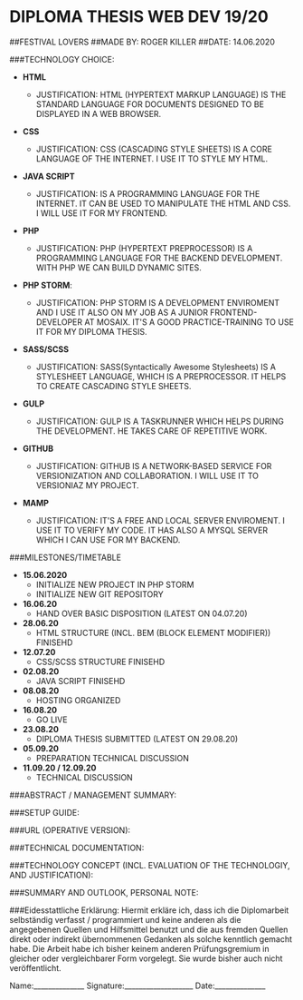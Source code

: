 DIPLOMA THESIS WEB DEV 19/20
============================

##FESTIVAL LOVERS
##MADE BY: ROGER KILLER
##DATE: 14.06.2020

###TECHNOLOGY CHOICE:

- **HTML**
  - JUSTIFICATION: HTML (HYPERTEXT MARKUP LANGUAGE) IS THE STANDARD LANGUAGE FOR DOCUMENTS
                   DESIGNED TO BE DISPLAYED IN A WEB BROWSER.
                   
- **CSS**
  - JUSTIFICATION: CSS (CASCADING STYLE SHEETS) IS A CORE LANGUAGE OF THE INTERNET.
                   I USE IT TO STYLE MY HTML.
                   
- **JAVA SCRIPT**
  - JUSTIFICATION: IS A PROGRAMMING LANGUAGE FOR THE INTERNET. IT CAN BE USED TO MANIPULATE THE HTML AND CSS.
                   I WILL USE IT FOR MY FRONTEND.
                   
- **PHP**
  - JUSTIFICATION: PHP (HYPERTEXT PREPROCESSOR) IS A PROGRAMMING LANGUAGE FOR THE BACKEND DEVELOPMENT. WITH PHP
                   WE CAN BUILD DYNAMIC SITES.
                   
- **PHP STORM**:
  - JUSTIFICATION: PHP STORM IS A DEVELOPMENT ENVIROMENT AND I USE IT 
                   ALSO ON MY JOB AS A JUNIOR FRONTEND-DEVELOPER AT MOSAIX.
                   IT'S A GOOD PRACTICE-TRAINING TO USE IT FOR MY DIPLOMA THESIS.

- **SASS/SCSS**
  - JUSTIFICATION: SASS(Syntactically Awesome Stylesheets) IS A STYLESHEET LANGUAGE, WHICH IS A
                   PREPROCESSOR. IT HELPS TO CREATE CASCADING STYLE SHEETS. 

- **GULP**
  - JUSTIFICATION: GULP IS A TASKRUNNER WHICH HELPS DURING THE DEVELOPMENT.
                   HE TAKES CARE OF REPETITIVE WORK.

- **GITHUB**
  - JUSTIFICATION: GITHUB IS A NETWORK-BASED SERVICE FOR VERSIONIZATION AND COLLABORATION.
                   I WILL USE IT TO VERSIONIAZ MY PROJECT.
  
- **MAMP**
   - JUSTIFICATION: IT'S A FREE AND LOCAL SERVER ENVIROMENT. I USE IT TO VERIFY MY CODE. IT HAS ALSO A MYSQL SERVER 
                    WHICH I CAN USE FOR MY BACKEND.

###MILESTONES/TIMETABLE

- **15.06.2020**
  - INITIALIZE NEW PROJECT IN PHP STORM
  - INITIALIZE NEW GIT REPOSITORY
- **16.06.20**
  - HAND OVER BASIC DISPOSITION (LATEST ON 04.07.20)
- **28.06.20**
  - HTML STRUCTURE (INCL. BEM (BLOCK ELEMENT MODIFIER)) FINISEHD
- **12.07.20**
  - CSS/SCSS STRUCTURE FINISEHD
- **02.08.20**
  - JAVA SCRIPT FINISEHD
- **08.08.20**
  - HOSTING ORGANIZED
- **16.08.20**
  - GO LIVE
- **23.08.20**
  - DIPLOMA THESIS SUBMITTED (LATEST ON 29.08.20)
- **05.09.20**
  - PREPARATION TECHNICAL DISCUSSION
- **11.09.20 / 12.09.20**
  - TECHNICAL DISCUSSION
  
  
###ABSTRACT / MANAGEMENT SUMMARY:

###SETUP GUIDE:

###URL (OPERATIVE VERSION):

###TECHNICAL DOCUMENTATION:

###TECHNOLOGY CONCEPT (INCL. EVALUATION OF THE TECHNOLOGIY, AND JUSTIFICATION):

###SUMMARY AND OUTLOOK, PERSONAL NOTE:

###Eidesstattliche Erklärung:
Hiermit erkläre ich, dass ich die Diplomarbeit selbständig verfasst / programmiert und
keine anderen als die angegebenen Quellen und Hilfsmittel benutzt und die aus
fremden Quellen direkt oder indirekt übernommenen Gedanken als solche kenntlich
gemacht habe. Die Arbeit habe ich bisher keinem anderen Prüfungsgremium in gleicher
oder vergleichbarer Form vorgelegt. Sie wurde bisher auch nicht veröffentlicht.


Name:______________
Signature:___________________
Date:______________



    
    
 


 
  
  
 
